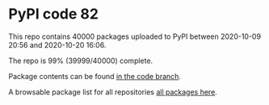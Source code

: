 # PyPI code 82

This repo contains 40000 packages uploaded to PyPI between 
2020-10-09 20:56 and 2020-10-20 16:06.

The repo is 99% (39999/40000) complete.

Package contents can be found [in the code branch](https://github.com/pypi-data/pypi-mirror-82/tree/code/packages).

A browsable package list for all repositories [all packages here](https://pypi-data.github.io/website/repositories/pypi-mirror-82).


